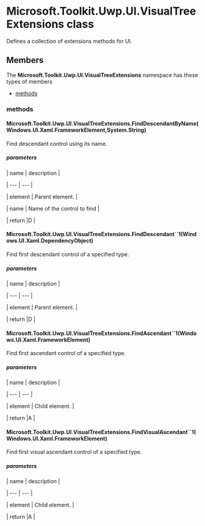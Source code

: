 
# Microsoft.Toolkit.Uwp.UI.VisualTreeExtensions class

Defines a collection of extensions methods for UI.

## Members

The **Microsoft.Toolkit.Uwp.UI.VisualTreeExtensions** namespace has these types of members

* [methods](#methods)

### methods

#### Microsoft.Toolkit.Uwp.UI.VisualTreeExtensions.FindDescendantByName(Windows.UI.Xaml.FrameworkElement,System.String)

Find descendant control using its name.

##### parameters




| name | description |

| --- | --- |

| element | Parent element. |

| name | Name of the control to find |

| return |D |

#### Microsoft.Toolkit.Uwp.UI.VisualTreeExtensions.FindDescendant``1(Windows.UI.Xaml.DependencyObject)

Find first descendant control of a specified type.

##### parameters




| name | description |

| --- | --- |

| element | Parent element. |

| return |D |

#### Microsoft.Toolkit.Uwp.UI.VisualTreeExtensions.FindAscendant``1(Windows.UI.Xaml.FrameworkElement)

Find first ascendant control of a specified type.

##### parameters




| name | description |

| --- | --- |

| element | Child element. |

| return |A |

#### Microsoft.Toolkit.Uwp.UI.VisualTreeExtensions.FindVisualAscendant``1(Windows.UI.Xaml.FrameworkElement)

Find first visual ascendant control of a specified type.

##### parameters




| name | description |

| --- | --- |

| element | Child element. |

| return |A |
